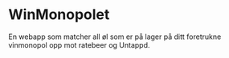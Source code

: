 # WinMonopolet

En webapp som matcher all øl som er på lager på ditt foretrukne vinmonopol opp mot ratebeer og Untappd.
